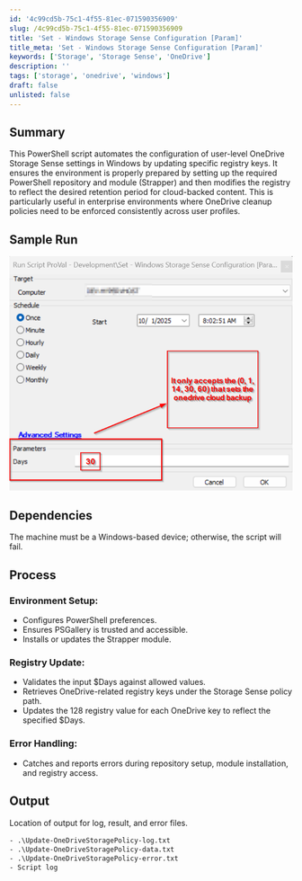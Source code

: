 ```yaml
---
id: '4c99cd5b-75c1-4f55-81ec-071590356909'
slug: /4c99cd5b-75c1-4f55-81ec-071590356909
title: 'Set - Windows Storage Sense Configuration [Param]'
title_meta: 'Set - Windows Storage Sense Configuration [Param]'
keywords: ['Storage', 'Storage Sense', 'OneDrive']
description: ''
tags: ['storage', 'onedrive', 'windows']
draft: false
unlisted: false
---
```


## Summary
This PowerShell script automates the configuration of user-level OneDrive Storage Sense settings in Windows by updating specific registry keys. It ensures the environment is properly prepared by setting up the required PowerShell repository and module (Strapper) and then modifies the registry to reflect the desired retention period for cloud-backed content.
This is particularly useful in enterprise environments where OneDrive cleanup policies need to be enforced consistently across user profiles.

## Sample Run

![SampleRun](../../../static/img/docs/4fc25b56-deb3-4569-b857-021bacc6ed15/image.webp)

## Dependencies

The machine must be a Windows-based device; otherwise, the script will fail.

## Process

### Environment Setup:

- Configures PowerShell preferences.
- Ensures PSGallery is trusted and accessible.
- Installs or updates the Strapper module.

### Registry Update:

- Validates the input $Days against allowed values.
- Retrieves OneDrive-related registry keys under the Storage Sense policy path.
- Updates the 128 registry value for each OneDrive key to reflect the specified $Days.

### Error Handling:

- Catches and reports errors during repository setup, module installation, and registry access.

## Output

Location of output for log, result, and error files.

    - .\Update-OneDriveStoragePolicy-log.txt
    - .\Update-OneDriveStoragePolicy-data.txt
    - .\Update-OneDriveStoragePolicy-error.txt
    - Script log